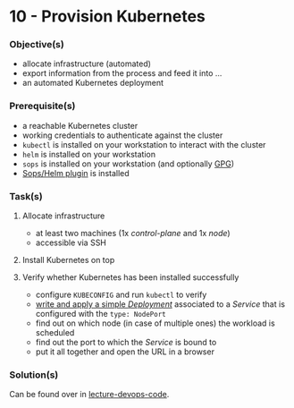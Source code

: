 10 - Provision Kubernetes
=========================


### Objective(s)

* allocate infrastructure (automated)
* export information from the process and feed it into ...
* an automated Kubernetes deployment


### Prerequisite(s)

* a reachable Kubernetes cluster
* working credentials to authenticate against the cluster
* `kubectl` is installed on your workstation to interact with the cluster
* `helm` is installed on your workstation
* `sops` is installed on your workstation (and optionally [GPG](https://www.gnupg.org/download/))
* [Sops/Helm plugin](https://github.com/jkroepke/helm-secrets) is installed 


### Task(s)

1. Allocate infrastructure

    * at least two machines (1x *control-plane* and 1x *node*)
    * accessible via SSH

2. Install Kubernetes on top

3. Verify whether Kubernetes has been installed successfully

    * configure `KUBECONFIG` and run `kubectl` to verify
    * [write and apply a simple *Deployment*](https://kubernetes.io/docs/tasks/run-application/run-stateless-application-deployment/#creating-and-exploring-an-nginx-deployment)
      associated to a *Service* that is configured with the `type: NodePort`
    * find out on which node (in case of multiple ones) the workload is scheduled
    * find out the port to which the *Service* is bound to
    * put it all together and open the URL in a browser


### Solution(s)

Can be found over in [lecture-devops-code](https://github.com/lucendio/lecture-devops-code/tree/master/tutorials-solutions/10_provision-kubernetes).
